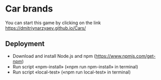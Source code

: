 # Сar brands

You can start this game by clicking on the link
https://dmitriynarzyaev.github.io/Cars/

## Deployment
* Download and install Node.js and npm (https://www.npmjs.com/get-npm)
* Run script «npm-install» («npm run npm-install» in terminal)
* Run script «local-test» («npm run local-test» in terminal)
